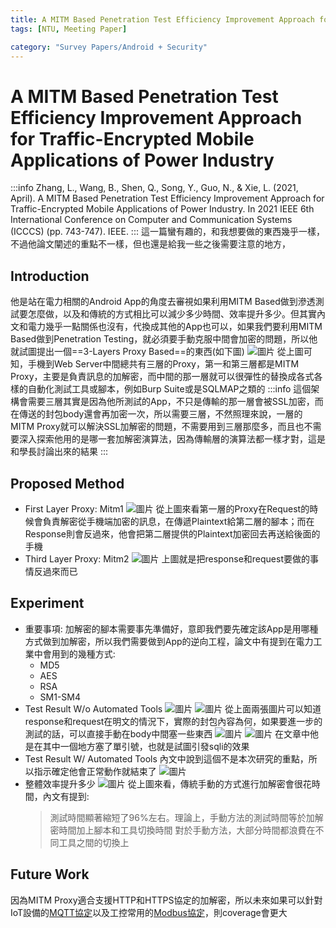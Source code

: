```yaml
---
title: A MITM Based Penetration Test Efficiency Improvement Approach for Traffic-Encrypted Mobile Apps of Power Industry
tags: [NTU, Meeting Paper]

category: "Survey Papers/Android + Security"
---
```


# A MITM Based Penetration Test Efficiency Improvement Approach for Traffic-Encrypted Mobile Applications of Power Industry
:::info
Zhang, L., Wang, B., Shen, Q., Song, Y., Guo, N., & Xie, L. (2021, April). A MITM Based Penetration Test Efficiency Improvement Approach for Traffic-Encrypted Mobile Applications of Power Industry. In 2021 IEEE 6th International Conference on Computer and Communication Systems (ICCCS) (pp. 743-747). IEEE.
:::
這一篇蠻有趣的，和我想要做的東西幾乎一樣，不過他論文闡述的重點不一樣，但也還是給我一些之後需要注意的地方，

## Introduction
他是站在電力相關的Android App的角度去審視如果利用MITM Based做到滲透測試要怎麼做，以及和傳統的方式相比可以減少多少時間、效率提升多少。但其實內文和電力幾乎一點關係也沒有，代換成其他的App也可以，如果我們要利用MITM Based做到Penetration Testing，就必須要手動克服中間會加密的問題，所以他就試圖提出一個==3-Layers Proxy Based==的東西(如下圖)
![圖片](https://hackmd.io/_uploads/B1TUn8oGA.png)
從上圖可知，手機到Web Server中間總共有三層的Proxy，第一和第三層都是MITM Proxy，主要是負責訊息的加解密，而中間的那一層就可以很彈性的替換成各式各樣的自動化測試工具或腳本，例如Burp Suite或是SQLMAP之類的
:::info
這個架構會需要三層其實是因為他所測試的App，不只是傳輸的那一層會被SSL加密，而在傳送的封包body還會再加密一次，所以需要三層，不然照理來說，一層的MITM Proxy就可以解決SSL加解密的問題，不需要用到三層那麼多，而且也不需要深入探索他用的是哪一套加解密演算法，因為傳輸層的演算法都一樣才對，這是和學長討論出來的結果
:::

## Proposed Method
* First Layer Proxy: Mitm1
    ![圖片](https://hackmd.io/_uploads/ryZzTLofA.png)
    從上圖來看第一層的Proxy在Request的時候會負責解密從手機端加密的訊息，在傳遞Plaintext給第二層的腳本；而在Response則會反過來，他會把第二層提供的Plaintext加密回去再送給後面的手機
* Third Layer Proxy: Mitm2
    ![圖片](https://hackmd.io/_uploads/SJqj68ozA.png)
    上圖就是把response和request要做的事情反過來而已

## Experiment
* 重要事項:
    加解密的腳本需要事先準備好，意即我們要先確定該App是用哪種方式做到加解密，所以我們需要做到App的逆向工程，論文中有提到在電力工業中會用到的幾種方式:
    * MD5
    * AES
    * RSA
    * SM1-SM4
* Test Result W/o Automated Tools
    ![圖片](https://hackmd.io/_uploads/BJsiA8of0.png)
    ![圖片](https://hackmd.io/_uploads/S1QkJDofC.png)
    從上面兩張圖片可以知道response和request在明文的情況下，實際的封包內容為何，如果要進一步的測試的話，可以直接手動在body中間塞一些東西
    ![圖片](https://hackmd.io/_uploads/Hkp41DiMA.png)
    ![圖片](https://hackmd.io/_uploads/Hk-ryvjGA.png)
    在文章中他是在其中一個地方塞了單引號，也就是試圖引發sqli的效果
* Test Result W/ Automated Tools
    內文中說到這個不是本次研究的重點，所以指示確定他會正常動作就結束了
    ![圖片](https://hackmd.io/_uploads/SJXJxDsfR.png)
* 整體效率提升多少
    ![圖片](https://hackmd.io/_uploads/rkCVzwjzR.png)
    從上圖來看，傳統手動的方式進行加解密會很花時間，內文有提到:
    > 測試時間顯著縮短了96%左右。理論上，手動方法的測試時間等於加解密時間加上腳本和工具切換時間
    > 對於手動方法，大部分時間都浪費在不同工具之間的切換上

## Future Work
因為MITM Proxy適合支援HTTP和HTTPS協定的加解密，所以未來如果可以針對IoT設備的[MQTT協定](https://resource.webduino.io/blog/mqtt-guide)以及工控常用的[Modbus協定](https://www.dusuniot.com/zh-TW/blog/what-is-the-modbus-protocol-and-how-does-it-work/)，則coverage會更大
